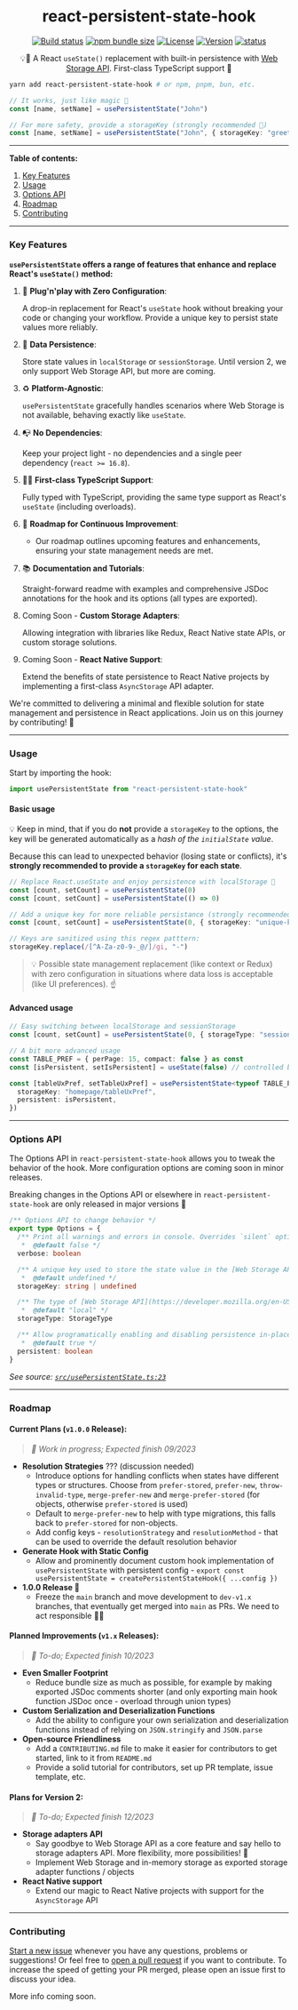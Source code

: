 <div align="center">

# react-persistent-state-hook

</div>

<div align="center">

[![Build status](https://img.shields.io/github/actions/workflow/status/deniskabana/react-persistent-state-hook/pr-and-main-tests.yml?branch=main&style=for-the-badge)](/actions/workflows/pr-and-main-tests.yml)
[![npm bundle size](https://img.shields.io/bundlephobia/minzip/react-persistent-state-hook?style=for-the-badge)](https://bundlephobia.com/package/react-persistent-state-hook?style=for-the-badge)
[![License](https://img.shields.io/github/license/deniskabana/react-persistent-state-hook?style=for-the-badge)](./LICENSE)
[![Version](https://img.shields.io/npm/v/react-persistent-state-hook?style=for-the-badge)](https://www.npmjs.com/package/react-persistent-state-hook)
[![status](https://img.shields.io/badge/status-production_ready-green?style=for-the-badge)](https://www.npmjs.com/package/react-persistent-state-hook)

💡🧠 A React `useState()` replacement with built-in persistence with [Web Storage API](https://developer.mozilla.org/en-US/docs/Web/API/Web_Storage_API). First-class TypeScript support 💪

</div>

```bash
yarn add react-persistent-state-hook # or npm, pnpm, bun, etc.
```

```typescript
// It works, just like magic 🎩
const [name, setName] = usePersistentState("John")

// For more safety, provide a storageKey (strongly recommended 💪)
const [name, setName] = usePersistentState("John", { storageKey: "greeting-name" })
```

---

**Table of contents:**

1. [Key Features](#key-features)
2. [Usage](#usage)
3. [Options API](#options-api)
4. [Roadmap](#roadmap)
5. [Contributing](#contributing)

---

### Key Features

**`usePersistentState` offers a range of features that enhance and replace React's `useState()` method:**

1. 🐣 **Plug'n'play with Zero Configuration**:

   A drop-in replacement for React's `useState` hook without breaking your code or changing your workflow. Provide a unique key to persist state values more reliably.

2. 🧠 **Data Persistence**:

   Store state values in `localStorage` or `sessionStorage`. Until version 2, we only support Web Storage API, but more are coming.

3. ♻️ **Platform-Agnostic**:

   `usePersistentState` gracefully handles scenarios where Web Storage is not available, behaving exactly like `useState`.

4. 📭 **No Dependencies**:

   Keep your project light - no dependencies and a single peer dependency (`react >= 16.8`).

5. 🧑‍💻 **First-class TypeScript Support**:

   Fully typed with TypeScript, providing the same type support as React's `useState` (including overloads).

6. 🚧 **Roadmap for Continuous Improvement**:

   - Our roadmap outlines upcoming features and enhancements, ensuring your state management needs are met.

7. 📚 **Documentation and Tutorials**:

   Straight-forward readme with examples and comprehensive JSDoc annotations for the hook and its options (all types are exported).

8. Coming Soon - **Custom Storage Adapters**:

   Allowing integration with libraries like Redux, React Native state APIs, or custom storage solutions.

9. Coming Soon - **React Native Support**:

   Extend the benefits of state persistence to React Native projects by implementing a first-class `AsyncStorage` API adapter.

We're committed to delivering a minimal and flexible solution for state management and persistence in React applications. Join us on this journey by contributing! 🚀

---

### Usage

Start by importing the hook:

```typescript
import usePersistentState from "react-persistent-state-hook"
```

#### Basic usage

💡 Keep in mind, that if you do **not** provide a `storageKey` to the options, the key will be generated automatically as a _hash of the `initialState` value_.

Because this can lead to unexpected behavior (losing state or conflicts), it's **strongly recommended to provide a `storageKey` for each state**.

```typescript
// Replace React.useState and enjoy persistence with localStorage 🎉
const [count, setCount] = usePersistentState(0)
const [count, setCount] = usePersistentState(() => 0)

// Add a unique key for more reliable persistance (strongly recommended 💪)
const [count, setCount] = usePersistentState(0, { storageKey: "unique-key" })

// Keys are sanitized using this regex patttern:
storageKey.replace(/[^A-Za-z0-9-_@/]/gi, "-")
```

> 💡 Possible state management replacement (like context or Redux) with zero configuration in situations where data loss is acceptable (like UI preferences). ☝️

#### Advanced usage

```typescript
// Easy switching between localStorage and sessionStorage
const [count, setCount] = usePersistentState(0, { storageType: "session" })
```

```typescript
// A bit more advanced usage
const TABLE_PREF = { perPage: 15, compact: false } as const
const [isPersistent, setIsPersistent] = useState(false) // controlled by a checkbox

const [tableUxPref, setTableUxPref] = usePersistentState<typeof TABLE_PREF>(TABLE_PREF, {
  storageKey: "homepage/tableUxPref",
  persistent: isPersistent,
})
```

---

### Options API

The Options API in `react-persistent-state-hook` allows you to tweak the behavior of the hook. More configuration options are coming soon in minor releases.

Breaking changes in the Options API or elsewhere in `react-persistent-state-hook` are only released in major versions 🤞

```typescript
/** Options API to change behavior */
export type Options = {
  /** Print all warnings and errors in console. Overrides `silent` option.
   *  @default false */
  verbose: boolean

  /** A unique key used to store the state value in the [Web Storage API](https://developer.mozilla.org/en-US/docs/Web/API/Web_Storage_API).
   *  @default undefined */
  storageKey: string | undefined

  /** The type of [Web Storage API](https://developer.mozilla.org/en-US/docs/Web/API/Web_Storage_API) to use (either "session" or "local").
   *  @default "local" */
  storageType: StorageType

  /** Allow programatically enabling and disabling persistence in-place.
   *  @default true */
  persistent: boolean
}
```

_See source: [`src/usePersistentState.ts:23`](./src/usePersistentState.ts#L23)_

---

### Roadmap

#### Current Plans (`v1.0.0` Release):

> _🚧 Work in progress; Expected finish 09/2023_

- **Resolution Strategies** ??? (discussion needed)
  - Introduce options for handling conflicts when states have different types or structures. Choose from `prefer-stored`, `prefer-new`, `throw-invalid-type`, `merge-prefer-new` and `merge-prefer-stored` (for objects, otherwise `prefer-stored` is used)
  - Default to `merge-prefer-new` to help with type migrations, this falls back to `prefer-stored` for non-objects.
  - Add config keys - `resolutionStrategy` and `resolutionMethod` - that can be used to override the default resolution behavior
- **Generate Hook with Static Config**
  - Allow and prominently document custom hook implementation of `usePersistentState` with persistent config - `export const usePersistentState = createPersistentStateHook({ ...config })`
- **1.0.0 Release 🎉**
  - Freeze the `main` branch and move development to `dev-v1.x` branches, that eventually get merged into `main` as PRs. We need to act responsible 👨‍🏫

#### Planned Improvements (`v1.x` Releases):

> _📝 To-do; Expected finish 10/2023_

- **Even Smaller Footprint**
  - Reduce bundle size as much as possible, for example by making exported JSDoc comments shorter (and only exporting main hook function JSDoc once - overload through union types)
- **Custom Serialization and Deserialization Functions**
  - Add the ability to configure your own serialization and deserialization functions instead of relying on `JSON.stringify` and `JSON.parse`
- **Open-source Friendliness**
  - Add a `CONTRIBUTING.md` file to make it easier for contributors to get started, link to it from `README.md`
  - Provide a solid tutorial for contributors, set up PR template, issue template, etc.

#### Plans for Version 2:

> _📝 To-do; Expected finish 12/2023_

- **Storage adapters API**
  - Say goodbye to Web Storage API as a core feature and say hello to storage adapters API. More flexibility, more possibilities! 🔄
  - Implement Web Storage and in-memory storage as exported storage adapter functions / objects
- **React Native support**
  - Extend our magic to React Native projects with support for the `AsyncStorage` API

---

### Contributing

[Start a new issue](https://github.com/deniskabana/react-persistent-state-hook/issues) whenever you have any questions, problems or suggestions! Or feel free to [open a pull request](https://github.com/deniskabana/react-persistent-state-hook/pulls) if you want to contribute. To increase the speed of getting your PR merged, please open an issue first to discuss your idea.

More info coming soon.
